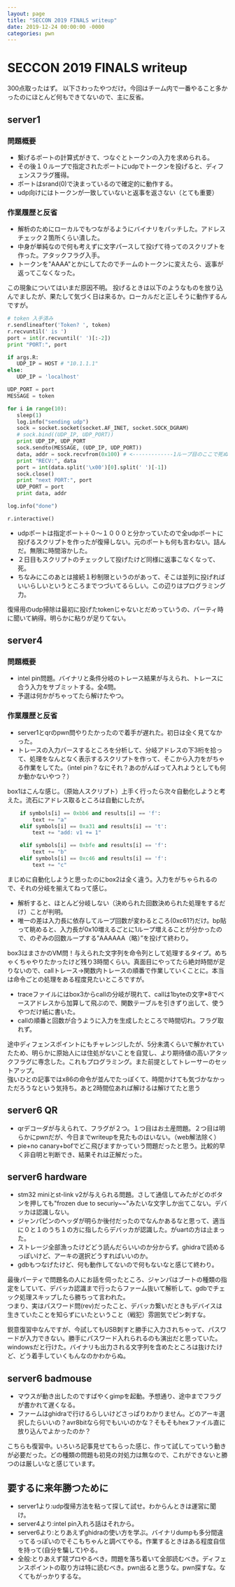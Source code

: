 ```yaml
---
layout: page
title: "SECCON 2019 FINALS writeup"
date: 2019-12-24 00:00:00 -0000
categories: pwn 
---
```


# SECCON 2019 FINALS writeup

300点取ったはず。 
以下さわったやつだけ。今回はチーム内で一番やること多かったのにほとんど何もできてないので、主に反省。

## server1
### 問題概要
- 繋げるポートの計算式がきて、つなぐとトークンの入力を求められる。  
- その後１０ループで指定されたポートにudpでトークンを投げると、ディフェンスフラグ獲得。
- ポートはsrand(0)で決まっているので確定的に動作する。
- udp向けにはトークンが一致していないと返事を返さない（とても重要）

### 作業履歴と反省
- 解析のためにローカルでもつながるようにバイナリをパッチした。アドレスチェック２箇所くらい潰した。
- 中身が単純なので何も考えずに文字パースして投げて待ってのスクリプトを作った。アタックフラグ入手。
- トークンを"AAAA"とかにしてたのでチームのトークンに変えたら、返事が返ってこなくなった。

この現象についてはいまだ原因不明。
投げるときは以下のようなものを放り込んでましたが、果たして気づく日は来るか。ローカルだと正しそうに動作するんですが。
 ```python
# token 入手済み
r.sendlineafter('Token? ', token)
r.recvuntil(' is ')
port = int(r.recvuntil(' ')[:-2])
print "PORT:", port

if args.R:
    UDP_IP = HOST # "10.1.1.1"
else:
    UDP_IP = 'localhost'

UDP_PORT = port
MESSAGE = token

for i in range(10):
    sleep(1)
    log.info("sending udp")
    sock = socket.socket(socket.AF_INET, socket.SOCK_DGRAM)
    # sock.bind((UDP_IP, UDP_PORT))
    print UDP_IP, UDP_PORT
    sock.sendto(MESSAGE, (UDP_IP, UDP_PORT))
    data, addr = sock.recvfrom(0x100) # <-------------1ループ目のここで死ぬ
    print "RECV:", data
    port = int(data.split('\x00')[0].split(' ')[-1])
    sock.close()
    print "next PORT:", port
    UDP_PORT = port
    print data, addr

log.info("done")

r.interactive()
 ```

- udpポートは指定ポート＋０〜１０００と分かっていたので全udpポートに投げるスクリプトを作ったが復帰しない。元のポートも何も言わない。詰んだ。無限に時間溶かした。
- ２日目もスクリプトのチェックして投げたけど同様に返事こなくなって、死。  
- ちなみにこのあとは接続１秒制限というのがあって、そこは並列に投げればいいらしいというところまでつづいてるらしい。この辺りはプログラミング力。

復帰用のudp掃除は最初に投げたtokenじゃないとだめっていうの、パーティ時に聞いて納得。明らかに粘りが足りてない。

## server4
### 問題概要
- intel pin問題。バイナリと条件分岐のトレース結果が与えられ、トレースに合う入力をサブミットする。全4問。
- 予選は何かがちゃってたら解けたやつ。

### 作業履歴と反省
- server1とqrのpwn問やりたかったので着手が遅れた。初日は全く見てなかった。
- トレースの入力パースするところを分析して、分岐アドレスの下3桁を拾って、処理をなんとなく表示するスクリプトを作って、そこから入力をがちゃる作業をしてた。（intel pin？なにそれ？あのがんばって入れようとしても何か動かないやつ？） 

box1はこんな感じ。（原始人スクリプト）上手く行ったら次々自動化しようと考えた。流石にアドレス取るところは自動にしたが。
```python
    if symbols[i] == 0xbb6 and results[i] == 'f':
        text += "a"
    elif symbols[i] == 0xa31 and results[i] == 't':
        text += "add: v1 += 1"

    elif symbols[i] == 0xbfe and results[i] == 'f':
        text += "b"
    elif symbols[i] == 0xc46 and results[i] == 'f':
        text += "c"
 ```
まじめに自動化しようと思ったのにbox2は全く違う。入力をがちゃられるので、それの分岐を揃えてねって感じ。
 - 解析すると、ほとんど分岐しない（決められた回数決められた処理をするだけ）ことが判明。
 - 唯一の差は入力長に依存してループ回数が変わるところ(0xc61?)だけ。bp貼って眺めると、入力長が0x10増えるごとに1ループ増えることが分かったので、のぞみの回数ループする”AAAAAA（略）”を投げて終わり。

box3はまさかのVM問！与えられた文字列を命令列として処理するタイプ。めちゃくちゃやりたかったけど残り3時間くらい。真面目にやってたら絶対時間が足りないので、callトレース→関数内トレースの順番で作業していくことに。本当は命令ごとの処理をある程度見たいところですが。
- traceファイルにはbox3からcallの分岐が現れて、callは1byteの文字\*8でベースアドレスから加算して飛ぶので、関数テーブルを引きずり出して、使うやつだけ紙に書いた。
- callの順番と回数が合うように入力を生成したところで時間切れ。フラグ取れず。

途中ディフェンスポイントにもチャレンジしたが、5分未満くらいで解かれていたため、明らかに原始人には住処がないことを自覚し、より期待値の高いアタックフラグに専念した。これもプログラミング。また前提としてトレーサーのセットアップ。  
強いひとの記事ではx86の命令が並んでたっぽくて、時間かけても気づかなかっただろうなという気持ち。あと2時間位あれば解けるは解けてたと思う

## server6 QR
- qrデコーダが与えられて、フラグが２つ。１つ目はお土産問題。２つ目は明らかにpwnだが、今日までwriteupを見たものはいない。（web解法除く）
- pie+no canary+bofでどこ飛びますかっていう問題だったと思う。比較的早く非自明と判断でき、結果それは正解だった。

## server6 hardware
- stm32 miniとst-link v2が与えられる問題。さして通信してみたがどのボタンを押しても"frozen due to securiy~~"みたいな文字しか出てこない。デバッカは認識しない。
- ジャンパピンのヘッダが明らか後付だったのでなんかあるなと思って、適当に０と１のうち１の方に指したらデバッカが認識した。がuartの方は止まった。
- ストレージ全部漁ったけどどう読んだらいいのか分からず。ghidraで読めるっぽいけど、アーキの選択どうすればいいのか。
- gdbもつなげたけど、何も動作してないので何もないなと感じて終わり。

最後パーティで問題名の人にお話を伺ったところ、ジャンパはブートの種類の指定をしていて、デバッカ認識まで行ったらファーム抜いて解析して、gdbでチェック処理スキップしたら勝ちって言われた。  
つまり、実はパスワード問(rev)だったこと、デバッカ繋いだときもデバイスは生きていたことを知らずにいたということ（戦犯）雰囲気でピン刺すな。

鋭意復習中なんですが、今試してもUSB刺すと勝手に入力されちゃって、パスワードが入力できない。勝手にパスワード入れられるのも演出だと思っていた。  
windowsだと行けた。バイナリも出力される文字列を含めたところは抜けたけど、どう着手していくもんなのかわからぬ。

## server6 badmouse
- マウスが動き出したのですばやくgimpを起動。予想通り、途中までフラグが書かれて遅くなる。
- ファームはghidraで行けるらしいけどさっぱりわかりません。どのアーキ選択したらいいの？avr8bitなら何でもいいのかな？そもそもhexファイル直に放り込んでよかったのか？

こちらも復習中。いろいろ記事見せてもらった感じ、作って試してっていう動きが必要だった。どの種類の問題も初見の対処力は無なので、これができないと勝つのは厳しいなと感じています。

## 要するに来年勝つために
- server1より:udp復帰方法を粘って探して試せ。わからんときは運営に聞け。
- server4より:intel pin入れろ話はそれから。
- server6より:とりあえずghidraの使い方を学ぶ。バイナリdumpも多分間違ってるっぽいのでそこもちゃんと調べてやる。作業するときはある程度自信を持って(自分を騙して)やる。
- 全般:とりあえず競プロやるべき。問題を落ち着いて全部読むべき。ディフェンスポイントの取り方は特に読むべき。pwn出ると思うな。pwn探すな。なくてもがっかりするな。
